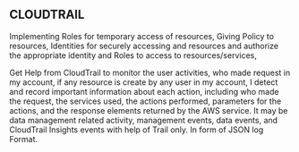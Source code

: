 ## CLOUDTRAIL

Implementing Roles for temporary access of resources, Giving Policy to resources, Identities for securely accessing and resources and authorize the appropriate identity and Roles to access to resources/services, 

Get Help from CloudTrail to monitor the user activities, who made request in my account, if any resource is create by any user in my account, I detect and record important information about each action, including who made the request, the services used, the actions performed, parameters for the actions, and the response elements returned by the AWS service.  It may be data management related activity, management events, data events, and CloudTrail Insights events with help of Trail only. In form of JSON log Format.
